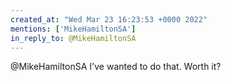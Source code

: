 ```yaml
---
created_at: "Wed Mar 23 16:23:53 +0000 2022"
mentions: ['MikeHamiltonSA']
in_reply_to: @MikeHamiltonSA
---
```


@MikeHamiltonSA I've wanted to do that. Worth it?